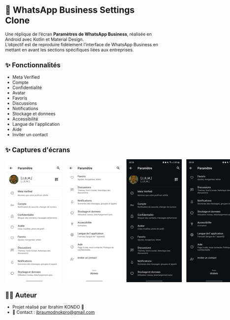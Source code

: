 # 📱 WhatsApp Business Settings Clone  

Une réplique de l’écran **Paramètres de WhatsApp Business**, réalisée en Android avec Kotlin et Material Design.  
L’objectif est de reproduire fidèlement l’interface de WhatsApp Business en mettant en avant les sections spécifiques liées aux entreprises.  

## ✨ Fonctionnalités  

- Meta Verified
- Compte
- Confidentialité
- Avatar
- Favoris
- Discussions
- Notifications
- Stockage et donnees
- Accessibilité
- Langue de l'application
- Aide
- Inviter un contact

## ✨ Captures d'écrans
<div style="display: flex; gap: 10px;"> 
    <img src="./screenshots/light_1_whatsapp_params.jpg" style="width: 180px; margin-left: 5px" alt=""> 
    <img src="./screenshots/light_2_whatsapp_params.jpg" style="width: 180px; margin-left: 5px" alt=""> 
    <img src="./screenshots/dark_1_whatsapp_params.jpg" style="width: 180px; margin-left: 5px" alt=""> 
    <img src="./screenshots/dark_2_whatsapp_params.jpg" style="width: 180px; margin-left: 5px" alt=""> 
</div> 

## 👨‍💻 Auteur
- Projet réalisé par Ibrahim KONDO 🚀
- 📧 Contact : ibraumodnokpro@gmail.com